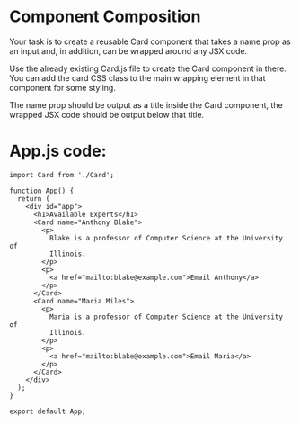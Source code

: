 # Component Composition
Your task is to create a reusable Card component that takes a name prop as an input and, in addition, can be wrapped around any JSX code.

Use the already existing Card.js file to create the Card component in there. You can add the card CSS class to the main wrapping element in that component for some styling.

The name prop should be output as a title inside the Card component, the wrapped JSX code should be output below that title.

# App.js code:
```
import Card from './Card';

function App() {
  return (
    <div id="app">
      <h1>Available Experts</h1>
      <Card name="Anthony Blake">
        <p>
          Blake is a professor of Computer Science at the University of
          Illinois.
        </p>
        <p>
          <a href="mailto:blake@example.com">Email Anthony</a>
        </p>
      </Card>
      <Card name="Maria Miles">
        <p>
          Maria is a professor of Computer Science at the University of
          Illinois.
        </p>
        <p>
          <a href="mailto:blake@example.com">Email Maria</a>
        </p>
      </Card>
    </div>
  );
}

export default App;
```
